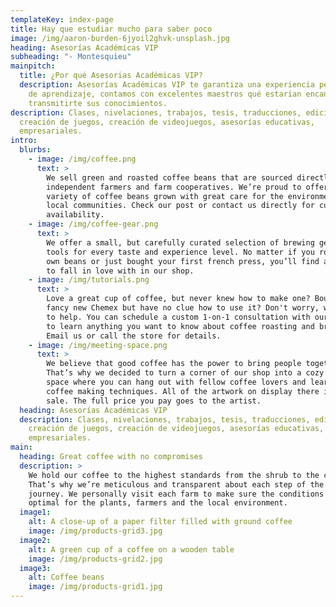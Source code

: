 ```yaml
---
templateKey: index-page
title: Hay que estudiar mucho para saber poco
image: /img/aaron-burden-6jyoil2ghvk-unsplash.jpg
heading: Asesorías Académicas VIP
subheading: "- Montesquieu"
mainpitch:
  title: ¿Por qué Asesorias Académicas VIP?
  description: Asesorías Académicas VIP te garantiza una experiencia personalizada
    de aprendizaje, contamos con excelentes maestros qué estarían encantados de
    transmitirte sus conocimientos.
description: Clases, nivelaciones, trabajos, tesis, traducciones, ediciones,
  creación de juegos, creación de videojuegos, asesorías educativas,
  empresariales.
intro:
  blurbs:
    - image: /img/coffee.png
      text: >
        We sell green and roasted coffee beans that are sourced directly from
        independent farmers and farm cooperatives. We’re proud to offer a
        variety of coffee beans grown with great care for the environment and
        local communities. Check our post or contact us directly for current
        availability.
    - image: /img/coffee-gear.png
      text: >
        We offer a small, but carefully curated selection of brewing gear and
        tools for every taste and experience level. No matter if you roast your
        own beans or just bought your first french press, you’ll find a gadget
        to fall in love with in our shop.
    - image: /img/tutorials.png
      text: >
        Love a great cup of coffee, but never knew how to make one? Bought a
        fancy new Chemex but have no clue how to use it? Don't worry, we’re here
        to help. You can schedule a custom 1-on-1 consultation with our baristas
        to learn anything you want to know about coffee roasting and brewing.
        Email us or call the store for details.
    - image: /img/meeting-space.png
      text: >
        We believe that good coffee has the power to bring people together.
        That’s why we decided to turn a corner of our shop into a cozy meeting
        space where you can hang out with fellow coffee lovers and learn about
        coffee making techniques. All of the artwork on display there is for
        sale. The full price you pay goes to the artist.
  heading: Asesorías Académicas VIP
  description: Clases, nivelaciones, trabajos, tesis, traducciones, ediciones,
    creación de juegos, creación de videojuegos, asesorías educativas,
    empresariales.
main:
  heading: Great coffee with no compromises
  description: >
    We hold our coffee to the highest standards from the shrub to the cup.
    That’s why we’re meticulous and transparent about each step of the coffee’s
    journey. We personally visit each farm to make sure the conditions are
    optimal for the plants, farmers and the local environment.
  image1:
    alt: A close-up of a paper filter filled with ground coffee
    image: /img/products-grid3.jpg
  image2:
    alt: A green cup of a coffee on a wooden table
    image: /img/products-grid2.jpg
  image3:
    alt: Coffee beans
    image: /img/products-grid1.jpg
---
```

